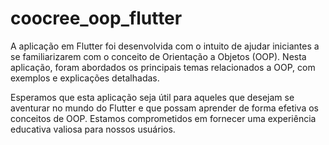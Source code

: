 # coocree_oop_flutter

A aplicação em Flutter foi desenvolvida com o intuito de ajudar iniciantes a se familiarizarem com o
conceito de Orientação a Objetos (OOP). Nesta aplicação, foram abordados os principais temas 
relacionados a OOP, com exemplos e explicações detalhadas.

Esperamos que esta aplicação seja útil para aqueles que desejam se aventurar no mundo do Flutter e 
que possam aprender de forma efetiva os conceitos de OOP. Estamos comprometidos em fornecer uma 
experiência educativa valiosa para nossos usuários.

